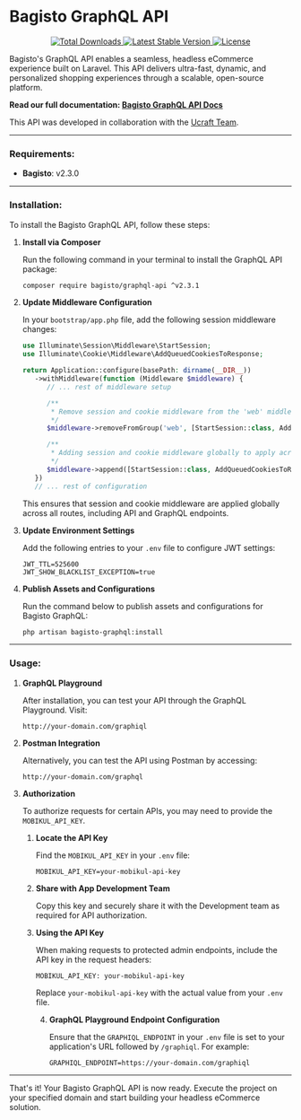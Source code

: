 # Bagisto GraphQL API

<p align="center">
   <a href="https://packagist.org/packages/bagisto/graphql-api">
      <img
         src="https://poser.pugx.org/bagisto/graphql-api/d/total.svg"
         alt="Total Downloads"
      >
   </a>

   <a href="https://packagist.org/packages/bagisto/graphql-api">
      <img
         src="https://poser.pugx.org/bagisto/graphql-api/v/stable.svg"
         alt="Latest Stable Version"
      >
   </a>

   <a href="https://packagist.org/packages/bagisto/graphql-api">
      <img
         src="https://poser.pugx.org/bagisto/graphql-api/license.svg"
         alt="License"
      >
   </a>
</p>

Bagisto's GraphQL API enables a seamless, headless eCommerce experience built on Laravel. This API delivers ultra-fast, dynamic, and personalized shopping experiences through a scalable, open-source platform.

**Read our full documentation: [Bagisto GraphQL API Docs](https://devdocs.bagisto.com/2.3/api/graphql-api.html)**

This API was developed in collaboration with the <a href="https://www.ucraft.com/">Ucraft Team</a>.

---

### Requirements:

- **Bagisto**: v2.3.0

---

### Installation:

To install the Bagisto GraphQL API, follow these steps:

1. **Install via Composer**

   Run the following command in your terminal to install the GraphQL API package:

   ```bash
   composer require bagisto/graphql-api ^v2.3.1
   ```

2. **Update Middleware Configuration**

   In your `bootstrap/app.php` file, add the following session middleware changes:

   ```php
   use Illuminate\Session\Middleware\StartSession;
   use Illuminate\Cookie\Middleware\AddQueuedCookiesToResponse;

   return Application::configure(basePath: dirname(__DIR__))
      ->withMiddleware(function (Middleware $middleware) {
         // ... rest of middleware setup

         /**
          * Remove session and cookie middleware from the 'web' middleware group.
          */
         $middleware->removeFromGroup('web', [StartSession::class, AddQueuedCookiesToResponse::class]);

         /**
          * Adding session and cookie middleware globally to apply across non-web routes (e.g. GraphQL)
          */
         $middleware->append([StartSession::class, AddQueuedCookiesToResponse::class]);
      })
      // ... rest of configuration
   ```

   This ensures that session and cookie middleware are applied globally across all routes, including API and GraphQL endpoints.

3. **Update Environment Settings**

   Add the following entries to your `.env` file to configure JWT settings:

   ```env
   JWT_TTL=525600
   JWT_SHOW_BLACKLIST_EXCEPTION=true
   ```

4. **Publish Assets and Configurations**

   Run the command below to publish assets and configurations for Bagisto GraphQL:

   ```bash
   php artisan bagisto-graphql:install
   ```

---

### Usage:

1. **GraphQL Playground**

   After installation, you can test your API through the GraphQL Playground. Visit:

   ```
   http://your-domain.com/graphiql
   ```

2. **Postman Integration**

   Alternatively, you can test the API using Postman by accessing:

   ```
   http://your-domain.com/graphql
   ```
3. **Authorization**

   To authorize requests for certain APIs, you may need to provide the `MOBIKUL_API_KEY`. 

   1. **Locate the API Key**

      Find the `MOBIKUL_API_KEY` in your `.env` file:

      ```env
      MOBIKUL_API_KEY=your-mobikul-api-key
      ```

   2. **Share with App Development Team**

      Copy this key and securely share it with the Development team as required for API authorization.

   3. **Using the API Key**

      When making requests to protected admin endpoints, include the API key in the request headers:

      ```
      MOBIKUL_API_KEY: your-mobikul-api-key
      ```

      Replace `your-mobikul-api-key` with the actual value from your `.env` file.

      4. **GraphQL Playground Endpoint Configuration**

         Ensure that the `GRAPHIQL_ENDPOINT` in your `.env` file is set to your application's URL followed by `/graphiql`. For example:

         ```env
         GRAPHIQL_ENDPOINT=https://your-domain.com/graphiql
         ```
---

That's it! Your Bagisto GraphQL API is now ready. Execute the project on your specified domain and start building your headless eCommerce solution.
